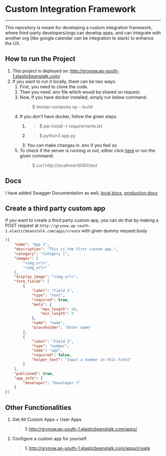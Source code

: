 # Custom Integration Framework
___

This repository is meant for developing a custom integration framework, where third-party developers/orgs can develop apps, and can integrate with another org (like google calendar can be integration to slack) to enhance the UX. 

## How to run the Project
1. This project is deployed on: http://grynow.ap-south-1.elasticbeanstalk.com/
2. If you want to run it locally, there can be two ways:
   1. First, you need to clone the code.
   2. Then you need .env file which would be shared on request.
   3. Now, If you have docker installed, simply run below command.
       > $ docker-compose up --build
   4. If you don't have docker, follow the given steps.
      1. > $ pip install -r requirements.txt
      2. > $ python3 app.py
      3. You can make changes in .env if you feel so.
   5. To check if the server is running or not, either click [here](http://localhost:8080/test) or run the given command:
        > $ curl http://localhost:8080/test
        

## Docs
I have added Swagger Documentation as well, [local docs](http://localhost:8080/api-docs), [production docs](http://grynow.ap-south-1.elasticbeanstalk.com/api-docs/)


## Create a third party custom app

If you want to create a third party custom app, you can do that by making a POST request at `http://grynow.ap-south-1.elasticbeanstalk.com/apps/create`
with given dummy request body
```JSON
[{
    "name": "App 1",
    "description": "This is the first custom app.",
    "category": "Category 1",
    "images": [
        "<img_url>",
        "<img_url>"
    ],
    "display_image": "<img_url>",
    "form_fields": [
        {
            "label": "Field 1",
            "type": "text",
            "required": true,
            "meta": {
                "max_length": 90,
                "min_length": 5
            },
            "name": "name",
            "placeholder": "Enter name"
        },
        {
            "label": "Field 2",
            "type": "number",
            "name": "age",
            "required": false,
            "helper_text": "Input a number in this field"
        }
    ],
    "published": true,
    "app_info": {
        "developer": "Developer 1"
    }
}]
```

## Other Functionalities

1. Get All Custom Apps + User Apps
    > $ http://grynow.ap-south-1.elasticbeanstalk.com/apps/
    
2. Configure a custom app for yourself.
    > $ http://grynow.ap-south-1.elasticbeanstalk.com/apps/create
    

